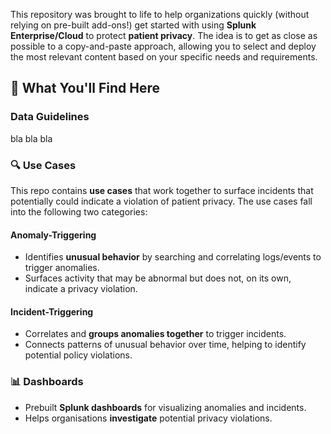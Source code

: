 
This repository was brought to life to help organizations quickly (without relying on pre-built add-ons!) get started with using **Splunk Enterprise/Cloud** to protect **patient privacy**. The idea is to get as close as possible to a copy-and-paste approach, allowing you to select and deploy  the most relevant content based on your specific needs and requirements.

## 📌 What You'll Find Here

### Data Guidelines
bla bla bla 

### 🔍 Use Cases
This repo contains **use cases** that work together to surface incidents that potentially could indicate a violation of patient privacy. The use cases fall into the following two categories:

#### **Anomaly-Triggering**
- Identifies **unusual behavior** by searching and correlating logs/events to trigger anomalies.
- Surfaces activity that may be abnormal but does not, on its own, indicate a privacy violation.

#### **Incident-Triggering**
- Correlates and **groups anomalies together** to trigger incidents.
- Connects patterns of unusual behavior over time, helping to identify potential policy violations.

### 📊 Dashboards
- Prebuilt **Splunk dashboards** for visualizing anomalies and incidents.
- Helps organisations **investigate** potential privacy violations.


